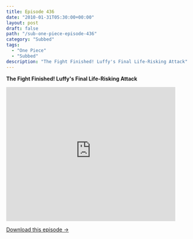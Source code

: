 ```yaml
---
title: Episode 436
date: "2010-01-31T05:30:00+00:00"
layout: post
draft: false
path: "/sub-one-piece-episode-436"
category: "Subbed"
tags:
  - "One Piece"
  - "Subbed"
description: "The Fight Finished! Luffy's Final Life-Risking Attack"
---
```


**The Fight Finished! Luffy's Final Life-Risking Attack**

<iframe width="640" height="360" src="https://www.rapidvideo.com/e/G6FRPEPS10" frameborder="0" marginwidth=0 marginheight=0 scrolling=no allowfullscreen style="max-width:90%;"></iframe>

<a href="http://ouo.io/qs/eCodkFEQ?s=https://www.rapidvideo.com/d/G6FRPEPS10" class="styled_a">Download this episode →</a>

